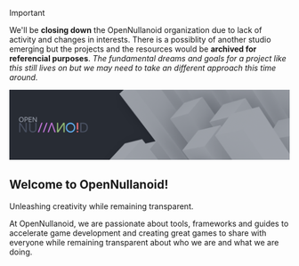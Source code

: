 
> [!IMPORTANT]
> We'll be **closing down** the OpenNullanoid organization due to lack of activity and changes in interests. There is a possiblity of another studio emerging but the projects and the resources would be **archived for referencial purposes**. *The fundamental dreams and goals for a project like this still lives on but we may need to take an different approach this time around.* 

<!--

**Here are some ideas to get you started:**

🙋‍♀️ A short introduction - what is your organization all about?
🌈 Contribution guidelines - how can the community get involved?
👩‍💻 Useful resources - where can the community find your docs? Is there anything else the community should know?
🍿 Fun facts - what does your team eat for breakfast?
🧙 Remember, you can do mighty things with the power of [Markdown](https://docs.github.com/github/writing-on-github/getting-started-with-writing-and-formatting-on-github/basic-writing-and-formatting-syntax)
-->
![Alt banner-thin](https://github.com/OpenNullanoid/branding-repo/blob/main/banner/thin/opennullanoid-reborn-banner-thin.png?raw=true)

## Welcome to OpenNullanoid!

Unleashing creativity while remaining transparent.

At OpenNullanoid, we are passionate about tools, frameworks and guides to accelerate game development and creating great games to share with everyone while remaining transparent about who we are and what we are doing.

